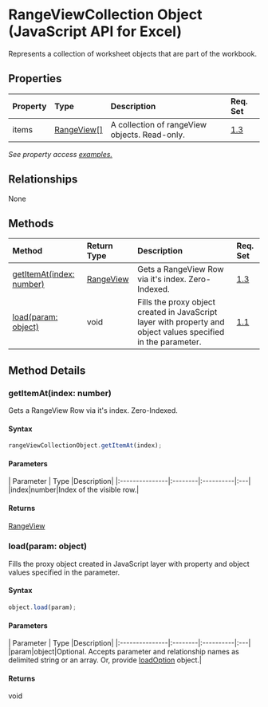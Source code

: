 # RangeViewCollection Object (JavaScript API for Excel)

Represents a collection of worksheet objects that are part of the workbook.

## Properties

| Property	   | Type	|Description| Req. Set|
|:---------------|:--------|:----------|:----|
|items|[RangeView[]](rangeview.md)|A collection of rangeView objects. Read-only.|[1.3](../excel-requirement.md)|

_See property access [examples.](#property-access-examples)_

## Relationships
None


## Methods

| Method		   | Return Type	|Description| Req. Set|
|:---------------|:--------|:----------|:----|
|[getItemAt(index: number)](#getitematindex-number)|[RangeView](rangeview.md)|Gets a RangeView Row via it's index. Zero-Indexed.|[1.3](../reqset/excel-requirement.md)|
|[load(param: object)](#loadparam-object)|void|Fills the proxy object created in JavaScript layer with property and object values specified in the parameter.|[1.1](../reqset/excel-requirement.md)|

## Method Details


### getItemAt(index: number)
Gets a RangeView Row via it's index. Zero-Indexed.

#### Syntax
```js
rangeViewCollectionObject.getItemAt(index);
```

#### Parameters
| Parameter	   | Type	|Description|
|:---------------|:--------|:----------|:---|
|index|number|Index of the visible row.|

#### Returns
[RangeView](rangeview.md)

### load(param: object)
Fills the proxy object created in JavaScript layer with property and object values specified in the parameter.

#### Syntax
```js
object.load(param);
```

#### Parameters
| Parameter	   | Type	|Description|
|:---------------|:--------|:----------|:---|
|param|object|Optional. Accepts parameter and relationship names as delimited string or an array. Or, provide [loadOption](loadoption.md) object.|

#### Returns
void
